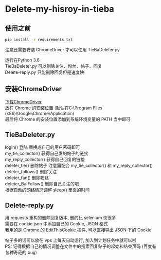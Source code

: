 # Delete-my-hisroy-in-tieba 

## 使用之前

```sh  
pip install -r requirements.txt
```
注意还需要安装 ChromeDriver 才可以使用 TieBaDeleter.py  

运行在Python 3.6  
TieBaDeleter.py 可以删除关注、粉丝、帖子、回复  
Delete-reply.py 只能删除回复但是速度快  

## 安装ChromeDriver

[下载ChromeDriver](1)  
放在 Chrome 的安装位置 (默认在C:\Program Files (x86)\Google\Chrome\Application)  
最后将 Chrome 的安装位置添加到系统环境变量的 PATH 当中即可  

## TieBaDeleter.py

login() 登陆 替换成自己的用户密码即可  
my_tie_collector() 获得自己发的帖子的链接  
my_reply_collector() 获得自己回复的链接    
deleter_tie() 删除帖子 注意需配合 my_tie_collector() 和 my_reply_collector()  
deleter_follows() 删除关注  
deleter_fan() 删除粉丝  
deleter_BaIFollow() 删除自己关注的吧  
根据自动的网络情况调整 sleep() 里面的时间  

## Delete-reply.py

用 requests 重构的删除回复版本, 删的比 selenium 快很多  
需要在 cookie.json 中添加自己的 Cookie, JSON 格式  
我用的是 Chrome 的 [EditThisCookie](2) 插件, 可以直接导出 JSON 下的 Cookie  

帖子多的话可以放在 vps 上每天自动运行, 加入到计划任务中就可以啦  
PS: 记得根据自己的情况调整在文件中的搜索回复贴子的起始和结束页码 (百度有各种奇葩的 bug)  

[1]: https://sites.google.com/a/chromium.org/chromedriver/downloads
[2]: https://chrome.google.com/webstore/detail/editthiscookie/fngmhnnpilhplaeedifhccceomclgfbg